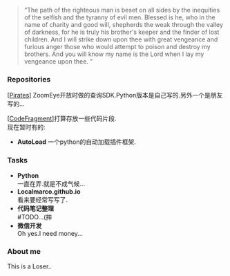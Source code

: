 > “The path of the righteous man is beset on all sides by the inequities of the selfish and the tyranny of evil men. Blessed is he, who in the name of charity and good will, shepherds the weak through the valley of darkness, for he is truly his brother's keeper and the finder of lost children. And I will strike down upon thee with great vengeance and furious anger those who would attempt to poison and destroy my brothers. And you will know my name is the Lord when I lay my vengeance upon thee. ”

### Repositories 

[[Pirates](https://github.com/localmarco/Pirates)]
ZoomEye开放时做的查询SDK.Python版本是自己写的.另外一个是朋友写的...

[[CodeFragment](https://github.com/localmarco/CodeFragment)]打算存放一些代码片段.  
现在暂时有的:  
- **AutoLoad** 一个python的自动加载插件框架.

### Tasks
- **Python**  
一直在弄.就是不成气候...  
- **Localmarco.github.io**  
看来要经常写写了.  
- **代码笔记整理**  
\#TODO...(摔  
- **微信开发**  
Oh yes.I need money...  

### About me
  This is a Loser..
